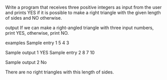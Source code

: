 Write a program that receives three positive integers as input from the user and prints YES if it is possible to make a right triangle with the given length of sides and NO otherwise.

output
If we can make a right-angled triangle with three input numbers, print YES, otherwise, print NO.

examples
Sample entry 1
5
4
3

Sample output 1
YES
Sample entry 2
8
7
10

Sample output 2
No

There are no right triangles with this length of sides.